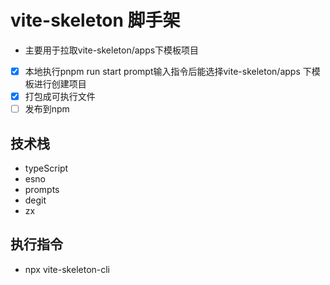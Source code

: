 # vite-skeleton 脚手架

- 主要用于拉取vite-skeleton/apps下模板项目

- [x] 本地执行pnpm run start prompt输入指令后能选择vite-skeleton/apps 下模板进行创建项目
- [x] 打包成可执行文件
- [ ] 发布到npm

## 技术栈

- typeScript
- esno
- prompts
- degit
- zx

## 执行指令

- npx vite-skeleton-cli
